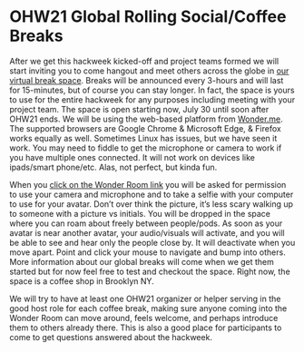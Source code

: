 # OHW21 Global Rolling Social/Coffee Breaks

After we get this hackweek kicked-off and project teams formed we will start inviting you to come hangout and meet others across the globe in [our virtual break space](https://www.wonder.me/r?id=b9a45324-db39-4434-b84f-f6e1ee3aeb76). Breaks will be announced every 3-hours and will last for 15-minutes, but of course you can stay longer. In fact, the space is yours to use for the entire hackweek for any purposes including meeting with your project team. The space is open starting now, July 30 until soon after OHW21 ends. We will be using the web-based platform from [Wonder.me](https://www.wonder.me). The supported browsers are Google Chrome & Microsoft Edge, & Firefox works equally as well. Sometimes Linux has issues, but we have seen it work. You may need to fiddle to get the microphone or camera to work if you have multiple ones connected. It will not work on devices like ipads/smart phone/etc. Alas, not perfect, but kinda fun.

When you [click on the Wonder Room link](https://www.wonder.me/r?id=b9a45324-db39-4434-b84f-f6e1ee3aeb76) you will be asked for permission to use your camera and microphone and to take a selfie with your computer to use for your avatar. Don’t over think the picture, it’s less scary walking up to someone with a picture vs initials. You will be dropped in the space where you can roam about freely between people/pods. As soon as your avatar is near another avatar, your audio/visuals will activate, and you will be able to see and hear only the people close by. It will deactivate when you move apart. Point and click your mouse to navigate and bump into others. More information about our global breaks will come when we get them started but for now feel free to test and checkout the space. Right now, the space is a coffee shop in Brooklyn NY.

We will try to have at least one OHW21 organizer or helper serving in the good host role for each coffee break, making sure anyone coming into the Wonder Room can move around, feels welcome, and perhaps introduce them to others already there. This is also a good place for participants to come to get questions answered about the hackweek.
